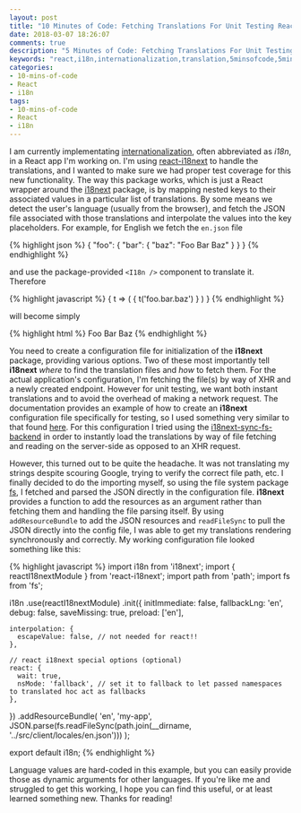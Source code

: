 ```yaml
---
layout: post
title: "10 Minutes of Code: Fetching Translations For Unit Testing React Components"
date: 2018-03-07 18:26:07
comments: true
description: "5 Minutes of Code: Fetching Translations For Unit Testing React Components"
keywords: "react,i18n,internationalization,translation,5minsofcode,5minutesofcode"
categories:
- 10-mins-of-code
- React
- i18n
tags:
- 10-mins-of-code
- React
- i18n
---
```


I am currently implementating [internationalization](https://en.wikipedia.org/wiki/Internationalization_and_localization), often abbreviated as *i18n*, in
a React app I'm working on. I'm using [react-i18next](https://github.com/i18next/react-i18next)
to handle the translations, and I wanted to make sure we had proper test coverage for this new functionality. The way this package works,
which is just a React wrapper around the [i18next](https://www.i18next.com/) package, is by mapping nested keys to their associated values
in a particular list of translations. By some means we detect the user's language (usually from the browser), and fetch the JSON file associated
with those translations and interpolate the values into the key placeholders. For example, for English we fetch the `en.json` file

{% highlight json %}
{
  "foo": {
    "bar": {
      "baz": "Foo Bar Baz"
    }
  }
}
{% endhighlight %}

and use the package-provided `<I18n />` component to translate it. Therefore

{% highlight javascript %}
<I18n>
{
  t => (
    <span>{ t('foo.bar.baz') }</span>
  )
}
</I18n>
{% endhighlight %}

will become simply

{% highlight html %}
<span>Foo Bar Baz</span>
{% endhighlight %}

You need to create a configuration file for initialization of the __i18next__ package, providing various options. Two of these most importantly tell __i18next__
*where* to find the translation files and *how* to fetch them. For the actual application's configuration, I'm fetching the file(s) by way of XHR and a newly
created endpoint. However for unit testing, we want both instant translations and to avoid the overhead of making a network request. The documentation provides
an example of how to create an __i18next__ configuration file specifically for testing, so I used something very similar to that found [here](https://react.i18next.com/misc/testing.html).
For this configuration I tried using the [i18next-sync-fs-backend](https://github.com/sallar/i18next-sync-fs-backend) in order to instantly load the translations
by way of file fetching and reading on the server-side as opposed to an XHR request.

However, this turned out to be quite the headache. It was not translating my strings despite scouring Google, trying to verify the correct file path, etc.
I finally decided to do the importing myself, so using the file system package [fs](https://nodejs.org/api/fs.html), I fetched and parsed the JSON directly in the configuration file.
__i18next__ provides a function to add the resources as an argument rather than fetching them and handling the file parsing itself. By using `addResourceBundle`
to add the JSON resources and `readFileSync` to pull the JSON directly into the config file, I was able to get my translations rendering synchronously and correctly.
My working configuration file looked something like this:

{% highlight javascript %}
import i18n from 'i18next';
import { reactI18nextModule } from 'react-i18next';
import path from 'path';
import fs from 'fs';

i18n
  .use(reactI18nextModule)
  .init({
    initImmediate: false,
    fallbackLng: 'en',
    debug: false,
    saveMissing: true,
    preload: ['en'],

    interpolation: {
      escapeValue: false, // not needed for react!!
    },

    // react i18next special options (optional)
    react: {
      wait: true,
      nsMode: 'fallback', // set it to fallback to let passed namespaces to translated hoc act as fallbacks
    },
  })
  .addResourceBundle(
    'en',
    'my-app',
    JSON.parse(fs.readFileSync(path.join(__dirname, '../src/client/locales/en.json')))
  );


export default i18n;
{% endhighlight %}

Language values are hard-coded in this example, but you can easily provide those as dynamic arguments for other languages. If you're like
me and struggled to get this working, I hope you can find this useful, or at least learned something new. Thanks for reading!
